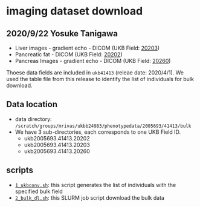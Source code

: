# imaging dataset download
## 2020/9/22 Yosuke Tanigawa

- Liver images - gradient echo - DICOM (UKB Field: [20203](http://biobank.ctsu.ox.ac.uk/crystal/field.cgi?id=20203))
- Pancreatic fat - DICOM (UKB Field: [20202](http://biobank.ctsu.ox.ac.uk/crystal/field.cgi?id=20202))
- Pancreas Images - gradient echo - DICOM (UKB Field: [20260](http://biobank.ctsu.ox.ac.uk/crystal/field.cgi?id=20260))

Thoese data fields are included in `ukb41413` (releae date: 2020/4/1). We used the table file from this release to identify the list of individuals for bulk download.

## Data location

- data directory: `/scratch/groups/mrivas/ukbb24983/phenotypedata/2005693/41413/bulk`
- We have 3 sub-directories, each corresponds to one UKB Field ID.
  - ukb2005693.41413.20202
  - ukb2005693.41413.20203
  - ukb2005693.41413.20260

## scripts

- [`1_ukbconv.sh`](1_ukbconv.sh): this script generates the list of individuals with the specified bulk field
- [`2_bulk_dl.sh`](2_bulk_dl.sh): this SLURM job script download the bulk data


